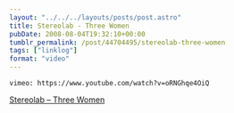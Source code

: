 ```yaml
---
layout: "../../../layouts/posts/post.astro"
title: Stereolab - Three Women
pubDate: 2008-08-04T19:32:10+00:00
tumblr_permalink: /post/44704495/stereolab-three-women
tags: ["linklog"]
format: "video"
---
```


`vimeo: https://www.youtube.com/watch?v=oRNGhqe4OiQ`

[Stereolab &#8211; Three Women][1]

[1]: https://www.youtube.com/watch?v=oRNGhqe4OiQ
